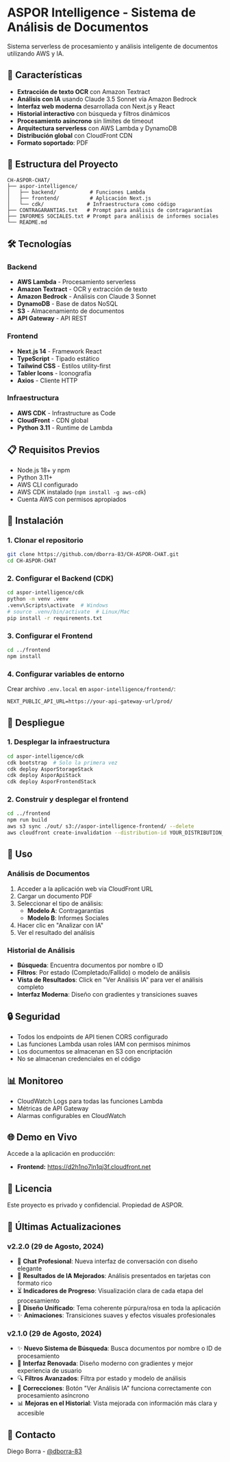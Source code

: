 # ASPOR Intelligence - Sistema de Análisis de Documentos

Sistema serverless de procesamiento y análisis inteligente de documentos utilizando AWS y IA.

## 🚀 Características

- **Extracción de texto OCR** con Amazon Textract
- **Análisis con IA** usando Claude 3.5 Sonnet vía Amazon Bedrock
- **Interfaz web moderna** desarrollada con Next.js y React
- **Historial interactivo** con búsqueda y filtros dinámicos
- **Procesamiento asíncrono** sin límites de timeout
- **Arquitectura serverless** con AWS Lambda y DynamoDB
- **Distribución global** con CloudFront CDN
- **Formato soportado**: PDF

## 📁 Estructura del Proyecto

```
CH-ASPOR-CHAT/
├── aspor-intelligence/
│   ├── backend/           # Funciones Lambda
│   ├── frontend/          # Aplicación Next.js
│   └── cdk/              # Infraestructura como código
├── CONTRAGARANTIAS.txt   # Prompt para análisis de contragarantías
├── INFORMES SOCIALES.txt # Prompt para análisis de informes sociales
└── README.md
```

## 🛠️ Tecnologías

### Backend
- **AWS Lambda** - Procesamiento serverless
- **Amazon Textract** - OCR y extracción de texto
- **Amazon Bedrock** - Análisis con Claude 3 Sonnet
- **DynamoDB** - Base de datos NoSQL
- **S3** - Almacenamiento de documentos
- **API Gateway** - API REST

### Frontend
- **Next.js 14** - Framework React
- **TypeScript** - Tipado estático
- **Tailwind CSS** - Estilos utility-first
- **Tabler Icons** - Iconografía
- **Axios** - Cliente HTTP

### Infraestructura
- **AWS CDK** - Infrastructure as Code
- **CloudFront** - CDN global
- **Python 3.11** - Runtime de Lambda

## 📋 Requisitos Previos

- Node.js 18+ y npm
- Python 3.11+
- AWS CLI configurado
- AWS CDK instalado (`npm install -g aws-cdk`)
- Cuenta AWS con permisos apropiados

## 🔧 Instalación

### 1. Clonar el repositorio

```bash
git clone https://github.com/dborra-83/CH-ASPOR-CHAT.git
cd CH-ASPOR-CHAT
```

### 2. Configurar el Backend (CDK)

```bash
cd aspor-intelligence/cdk
python -m venv .venv
.venv\Scripts\activate  # Windows
# source .venv/bin/activate  # Linux/Mac
pip install -r requirements.txt
```

### 3. Configurar el Frontend

```bash
cd ../frontend
npm install
```

### 4. Configurar variables de entorno

Crear archivo `.env.local` en `aspor-intelligence/frontend/`:

```env
NEXT_PUBLIC_API_URL=https://your-api-gateway-url/prod/
```

## 🚀 Despliegue

### 1. Desplegar la infraestructura

```bash
cd aspor-intelligence/cdk
cdk bootstrap  # Solo la primera vez
cdk deploy AsporStorageStack
cdk deploy AsporApiStack
cdk deploy AsporFrontendStack
```

### 2. Construir y desplegar el frontend

```bash
cd ../frontend
npm run build
aws s3 sync ./out/ s3://aspor-intelligence-frontend/ --delete
aws cloudfront create-invalidation --distribution-id YOUR_DISTRIBUTION_ID --paths "/*"
```

## 📖 Uso

### Análisis de Documentos
1. Acceder a la aplicación web via CloudFront URL
2. Cargar un documento PDF
3. Seleccionar el tipo de análisis:
   - **Modelo A**: Contragarantías
   - **Modelo B**: Informes Sociales
4. Hacer clic en "Analizar con IA"
5. Ver el resultado del análisis

### Historial de Análisis
- **Búsqueda**: Encuentra documentos por nombre o ID
- **Filtros**: Por estado (Completado/Fallido) o modelo de análisis
- **Vista de Resultados**: Click en "Ver Análisis IA" para ver el análisis completo
- **Interfaz Moderna**: Diseño con gradientes y transiciones suaves

## 🔒 Seguridad

- Todos los endpoints de API tienen CORS configurado
- Las funciones Lambda usan roles IAM con permisos mínimos
- Los documentos se almacenan en S3 con encriptación
- No se almacenan credenciales en el código

## 📊 Monitoreo

- CloudWatch Logs para todas las funciones Lambda
- Métricas de API Gateway
- Alarmas configurables en CloudWatch

## 🌐 Demo en Vivo

Accede a la aplicación en producción:
- **Frontend:** https://d2h1no7ln1qj3f.cloudfront.net

## 📝 Licencia

Este proyecto es privado y confidencial. Propiedad de ASPOR.

## 🔄 Últimas Actualizaciones

### v2.2.0 (29 de Agosto, 2024)
- 💬 **Chat Profesional**: Nueva interfaz de conversación con diseño elegante
- 🤖 **Resultados de IA Mejorados**: Análisis presentados en tarjetas con formato rico
- ⏳ **Indicadores de Progreso**: Visualización clara de cada etapa del procesamiento
- 🎨 **Diseño Unificado**: Tema coherente púrpura/rosa en toda la aplicación
- ✨ **Animaciones**: Transiciones suaves y efectos visuales profesionales

### v2.1.0 (29 de Agosto, 2024)
- ✨ **Nuevo Sistema de Búsqueda**: Busca documentos por nombre o ID de procesamiento
- 🎨 **Interfaz Renovada**: Diseño moderno con gradientes y mejor experiencia de usuario
- 🔍 **Filtros Avanzados**: Filtra por estado y modelo de análisis
- 🐛 **Correcciones**: Botón "Ver Análisis IA" funciona correctamente con procesamiento asíncrono
- 📊 **Mejoras en el Historial**: Vista mejorada con información más clara y accesible

## 👥 Contacto

Diego Borra - [@dborra-83](https://github.com/dborra-83)